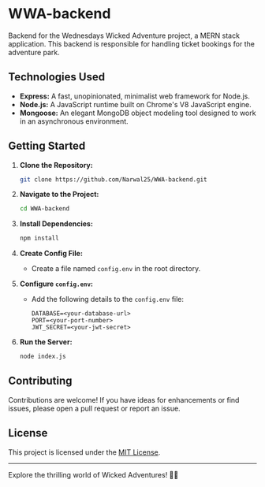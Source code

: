 # WWA-backend

Backend for the Wednesdays Wicked Adventure project, a MERN stack application. This backend is responsible for handling ticket bookings for the adventure park.

## Technologies Used

- **Express:** A fast, unopinionated, minimalist web framework for Node.js.
- **Node.js:** A JavaScript runtime built on Chrome's V8 JavaScript engine.
- **Mongoose:** An elegant MongoDB object modeling tool designed to work in an asynchronous environment.

## Getting Started

1. **Clone the Repository:**
   ```bash
   git clone https://github.com/Narwal25/WWA-backend.git
   ```

2. **Navigate to the Project:**
   ```bash
   cd WWA-backend
   ```

3. **Install Dependencies:**
   ```bash
   npm install
   ```

4. **Create Config File:**
   - Create a file named `config.env` in the root directory.

5. **Configure `config.env`:**
   - Add the following details to the `config.env` file:
     ```env
     DATABASE=<your-database-url>
     PORT=<your-port-number>
     JWT_SECRET=<your-jwt-secret>
     ```

6. **Run the Server:**
   ```bash
   node index.js
   ```

## Contributing

Contributions are welcome! If you have ideas for enhancements or find issues, please open a pull request or report an issue.

## License

This project is licensed under the [MIT License](LICENSE).

---

Explore the thrilling world of Wicked Adventures! 🎢🌟
